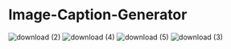 # Image-Caption-Generator

![download (2)](https://user-images.githubusercontent.com/69954811/200889694-8b614a95-a0c1-466e-91de-41d278828ce8.png)
![download (4)](https://user-images.githubusercontent.com/69954811/200889729-3b591cb3-2edb-445b-a360-9eb1e88d7fe9.png)
![download (5)](https://user-images.githubusercontent.com/69954811/200889740-84ecc529-002a-47ac-a076-ff4ecff16332.png)
![download (3)](https://user-images.githubusercontent.com/69954811/200889743-ac87f30d-68b5-4d92-877c-4f955e411528.png)
